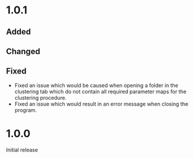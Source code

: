 # 1.0.1
## Added

## Changed

## Fixed
- Fixed an issue which would be caused when opening a folder in the clustering tab which do not contain all required parameter maps for the clustering procedure.
- Fixed an issue which would result in an error message when closing the program.

# 1.0.0
Initial release
